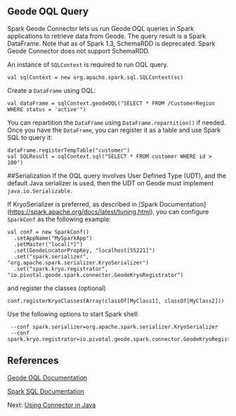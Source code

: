 ## Geode OQL Query
Spark Geode Connector lets us run Geode OQL queries in Spark applications
to retrieve data from Geode. The query result is a Spark DataFrame. Note 
that as of Spark 1.3, SchemaRDD is deprecated. Spark Geode Connector does
not support SchemaRDD.

An instance of `SQLContext` is required to run OQL query.
```
val sqlContext = new org.apache.spark.sql.SQLContext(sc)
```

Create a `DataFrame` using OQL:
```
val dataFrame = sqlContext.geodeOQL("SELECT * FROM /CustomerRegion WHERE status = 'active'")
```

You can repartition the `DataFrame` using `DataFrame.repartition()` if needed. 
Once you have the `DataFrame`, you can register it as a table and use Spark 
SQL to query it:
```
dataFrame.registerTempTable("customer")
val SQLResult = sqlContext.sql("SELECT * FROM customer WHERE id > 100")
```

##Serialization
If the OQL query involves User Defined Type (UDT), and the default Java 
serializer is used, then the UDT on Geode must implement `java.io.Serializable`.

If KryoSerializer is preferred, as described in [Spark Documentation]
(https://spark.apache.org/docs/latest/tuning.html), you can configure 
`SparkConf` as the following example:
```
val conf = new SparkConf()
  .setAppName("MySparkApp")
  .setMaster("local[*]")
  .set(GeodeLocatorPropKey, "localhost[55221]")
  .set("spark.serializer", "org.apache.spark.serializer.KryoSerializer")
  .set("spark.kryo.registrator", "io.pivotal.geode.spark.connector.GeodeKryoRegistrator")
```

and register the classes (optional)
```
conf.registerKryoClasses(Array(classOf[MyClass1], classOf[MyClass2]))
```

Use the following options to start Spark shell:
```
 --conf spark.serializer=org.apache.spark.serializer.KryoSerializer
 --conf spark.kryo.registrator=io.pivotal.geode.spark.connector.GeodeKryoRegistrator
```

## References
[Geode OQL Documentation](http://geode-docs.cfapps.io/docs/developing/querying_basics/chapter_overview.html)

[Spark SQL Documentation](https://spark.apache.org/docs/latest/sql-programming-guide.html)


Next: [Using Connector in Java](9_java_api.md)
